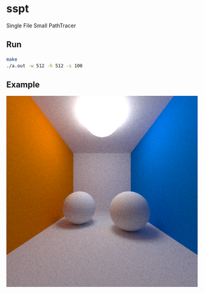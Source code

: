 # sspt
Single File Small PathTracer

## Run
```bash
make
./a.out -w 512 -h 512 -s 100
```

## Example
![](img/output.png)
